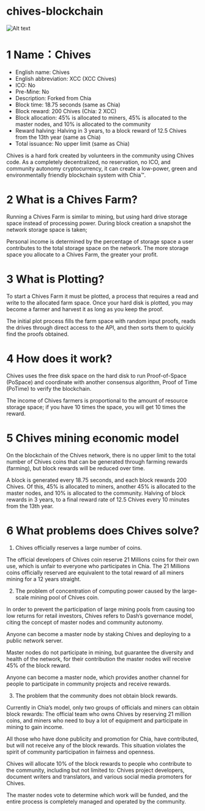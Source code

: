 # chives-blockchain

![Alt text](http://www.chivescoin.org/wp-content/uploads/2021/06/cropped-Chives_logo_small.png)

# 1 Name：Chives
* English name: Chives
* English abbreviation: XCC (XCC Chives)
* ICO: No
* Pre-Mine: No
* Description: Forked from Chia
* Block time: 18.75 seconds (same as Chia)
* Block reward: 200 Chives (Chia: 2 XCC)
* Block allocation: 45% is allocated to miners, 45% is allocated to the master nodes, and 10% is allocated to the community
* Reward halving: Halving in 3 years, to a block reward of 12.5 Chives from the 13th year (same as Chia)
* Total issuance: No upper limit (same as Chia)

Chives is a hard fork created by volunteers in the community using Chives code. As a completely decentralized, no reservation, no ICO, and community autonomy cryptocurrency, it can create a low-power, green and environmentally friendly blockchain system with Chia™.

# 2 What is a Chives Farm?
Running a Chives Farm is similar to mining, but using hard drive storage space instead of processing power. During block creation a snapshot the network storage space is taken;

Personal income is determined by the percentage of storage space a user contributes to the total storage space on the network. The more storage space you allocate to a Chives Farm, the greater your profit.

# 3 What is Plotting?
To start a Chives Farm it must be plotted, a process that requires a read and write to the allocated farm space. Once your hard disk is plotted, you may become a farmer and harvest it as long as you keep the proof.

The initial plot process fills the farm space with random input proofs, reads the drives through direct access to the API, and then sorts them to quickly find the proofs obtained.

# 4 How does it work?
Chives uses the free disk space on the hard disk to run Proof-of-Space (PoSpace) and coordinate with another consensus algorithm, Proof of Time (PoTime) to verify the blockchain.

The income of Chives farmers is proportional to the amount of resource storage space; if you have 10 times the space, you will get 10 times the reward.

# 5 Chives mining economic model
On the blockchain of the Chives network, there is no upper limit to the total number of Chives coins that can be generated through farming rewards (farming), but block rewards will be reduced over time.

A block is generated every 18.75 seconds, and each block rewards 200 Chives. Of this, 45% is allocated to miners, another 45% is allocated to the master nodes, and 10% is allocated to the community. Halving of block rewards in 3 years, to a final reward rate of 12.5 Chives every 10 minutes from the 13th year.

# 6 What problems does Chives solve?
1) Chives officially reserves a large number of coins.

The official developers of Chives coin reserve 21 Millions coins for their own use, which is unfair to everyone who participates in Chia. The 21 Millions coins officially reserved are equivalent to the total reward of all miners mining for a 12 years straight.

2) The problem of concentration of computing power caused by the large-scale mining pool of Chives coin.

In order to prevent the participation of large mining pools from causing too low returns for retail investors, Chives refers to Dash’s governance model, citing the concept of master nodes and community autonomy.

Anyone can become a master node by staking Chives and deploying to a public network server.

Master nodes do not participate in mining, but guarantee the diversity and health of the network, for their contribution the master nodes will receive 45% of the block reward.

Anyone can become a master node, which provides another channel for people to participate in community projects and receive rewards.

3) The problem that the community does not obtain block rewards.

Currently in Chia’s model, only two groups of officials and miners can obtain block rewards: The official team who owns Chives by reserving 21 million coins, and miners who need to buy a lot of equipment and participate in mining to gain income.

All those who have done publicity and promotion for Chia, have contributed, but will not receive any of the block rewards. This situation violates the spirit of community participation in fairness and openness.

Chives will allocate 10% of the block rewards to people who contribute to the community, including but not limited to: Chives project developers, document writers and translators, and various social media promoters for Chives.

The master nodes vote to determine which work will be funded, and the entire process is completely managed and operated by the community.
